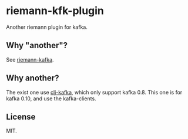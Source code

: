 # riemann-kfk-plugin

Another riemann plugin for kafka.

## Why "another"?

See [riemann-kafka](https://github.com/pyr/riemann-kafka).

## Why another?

The exist one use [clj-kafka](https://github.com/pingles/clj-kafka), which only support kafka 0.8.
This one is for kafka 0.10, and use the kafka-clients.

## License

MIT.
